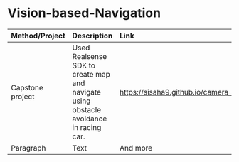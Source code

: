 # Vision-based-Navigation

| Method/Project     | Description | Link     |
| :---        |    :-------- |          :- |
| Capstone project      | Used Realsense SDK to create map and navigate using obstacle avoidance in racing car.  | https://sisaha9.github.io/camera_mapping_navigation_website/reports/dsc180b_team_1_project_report.pdf   |
| Paragraph   | Text        | And more      |